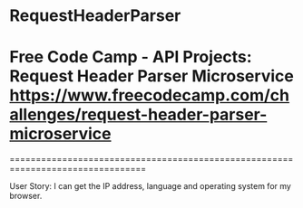 # RequestHeaderParser
Free Code Camp - API Projects: Request Header Parser Microservice
https://www.freecodecamp.com/challenges/request-header-parser-microservice 
================================================================================
================================================================================

User Story: I can get the IP address, language and operating system for my browser.
